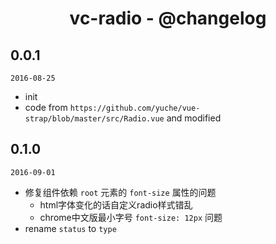 <h1 align="center">vc-radio - @changelog</h1>

## 0.0.1

`2016-08-25`

- init
- code from `https://github.com/yuche/vue-strap/blob/master/src/Radio.vue` and modified

## 0.1.0

`2016-09-01`

- 修复组件依赖 `root` 元素的 `font-size` 属性的问题
  - html字体变化的话自定义radio样式错乱
  - chrome中文版最小字号 `font-size: 12px` 问题
- rename `status` to `type`
